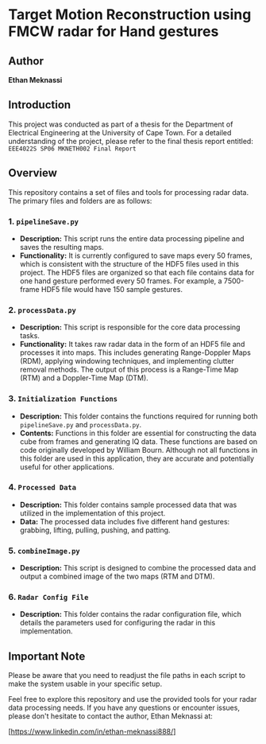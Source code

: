 # Target Motion Reconstruction using FMCW radar for Hand gestures 

## Author
**Ethan Meknassi**

## Introduction
This project was conducted as part of a thesis for the Department of Electrical Engineering at the University of Cape Town. For a detailed understanding of the project, please refer to the final thesis report entitled: `EEE4022S SP06 MKNETH002 Final Report`

## Overview
This repository contains a set of files and tools for processing radar data. The primary files and folders are as follows:

### 1. `pipelineSave.py`
- **Description:** This script runs the entire data processing pipeline and saves the resulting maps.
- **Functionality:** It is currently configured to save maps every 50 frames, which is consistent with the structure of the HDF5 files used in this project. The HDF5 files are organized so that each file contains data for one hand gesture performed every 50 frames. For example, a 7500-frame HDF5 file would have 150 sample gestures.

### 2. `processData.py`
- **Description:** This script is responsible for the core data processing tasks.
- **Functionality:** It takes raw radar data in the form of an HDF5 file and processes it into maps. This includes generating Range-Doppler Maps (RDM), applying windowing techniques, and implementing clutter removal methods. The output of this process is a Range-Time Map (RTM) and a Doppler-Time Map (DTM).

### 3. `Initialization Functions`
- **Description:** This folder contains the functions required for running both `pipelineSave.py` and `processData.py`.
- **Contents:** Functions in this folder are essential for constructing the data cube from frames and generating IQ data. These functions are based on code originally developed by William Bourn. Although not all functions in this folder are used in this application, they are accurate and potentially useful for other applications.

### 4. `Processed Data`
- **Description:** This folder contains sample processed data that was utilized in the implementation of this project.
- **Data:** The processed data includes five different hand gestures: grabbing, lifting, pulling, pushing, and patting.

### 5. `combineImage.py`
- **Description:** This script is designed to combine the processed data and output a combined image of the two maps (RTM and DTM).

### 6. `Radar Config File`
- **Description:** This folder contains the radar configuration file, which details the parameters used for configuring the radar in this implementation.

## Important Note
Please be aware that you need to readjust the file paths in each script to make the system usable in your specific setup.

Feel free to explore this repository and use the provided tools for your radar data processing needs. If you have any questions or encounter issues, please don't hesitate to contact the author, Ethan Meknassi at:

[https://www.linkedin.com/in/ethan-meknassi888/]

